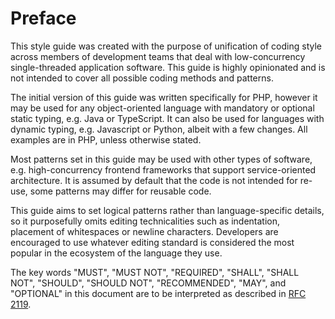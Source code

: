Preface
=======

This style guide was created with the purpose of unification of coding
style across members of development teams that deal with low-concurrency
single-threaded application software. This guide is highly opinionated
and is not intended to cover all possible coding methods and patterns.

The initial version of this guide was written specifically for PHP,
however it may be used for any object-oriented language with mandatory
or optional static typing, e.g. Java or TypeScript. It can also be used
for languages with dynamic typing, e.g. Javascript or Python, albeit
with a few changes. All examples are in PHP, unless otherwise stated.

Most patterns set in this guide may be used with other types of
software, e.g. high-concurrency frontend frameworks that support
service-oriented architecture. It is assumed by default that the code is
not intended for re-use, some patterns may differ for reusable code.

This guide aims to set logical patterns rather than language-specific
details, so it purposefully omits editing technicalities such as
indentation, placement of whitespaces or newline characters. Developers
are encouraged to use whatever editing standard is considered the most
popular in the ecosystem of the language they use.

The key words "MUST", "MUST NOT", "REQUIRED", "SHALL", "SHALL NOT",
"SHOULD", "SHOULD NOT", "RECOMMENDED", "MAY", and "OPTIONAL" in this
document are to be interpreted as described in
[RFC 2119](http://tools.ietf.org/html/rfc2119).
